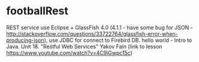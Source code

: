 # footballRest
REST service use Eclipse + GlassFish 4.0 (4.1.1 - have some bug for JSON - http://stackoverflow.com/questions/33722764/glassfish-error-when-producing-json),
use JDBC for connect to Firebird DB.
hello world - Intro to Java. Unit 18. "Restful Web Services" Yakov Fain (link to lesson https://www.youtube.com/watch?v=4C9iGwpc15c)
